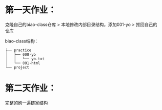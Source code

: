 # 第一天作业：

克隆自己的biao-class仓库 > 本地修改内部目录结构，添加001-yo > 推回自己的仓库

biao-class结构：
```
├── practice
│   ├── 000-yo
│   │   └── yo.txt
│   └── 001-html
└── project
```

# 第二天作业：

完整的刷一遍链家结构